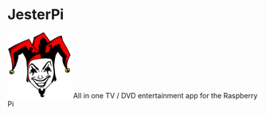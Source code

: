 # JesterPi
![Logo](images/Jester128.png)
All in one TV / DVD entertainment app for the Raspberry Pi
